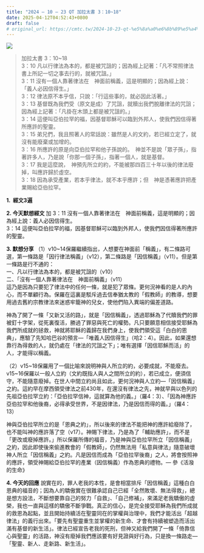 ```yaml
---
title: "2024 – 10 – 23 QT 加拉太書 3：10~18"
date: 2025-04-12T04:52:43+0800
draft: false
# original_url: https://cmtc.tw/2024-10-23-qt-%e5%8a%a0%e6%8b%89%e5%a4%aa%e6%9b%b8-3%ef%bc%9a1018
---
```


![](/images/qt.jpg)
> 加拉太書 3：10\~18  
> 3：10 凡以行律法為本的，都是被咒詛的；因為經上記著：「凡不常照律法書上所記一切之事去行的，就被咒詛。」  
> 3：11 沒有一個人靠著律法在　神面前稱義，這是明顯的；因為經上說：「義人必因信得生。」  
> 3：12 律法原不本乎信，只說：「行這些事的，就必因此活著。」  
> 3：13 基督既為我們受（原文是成）了咒詛，就贖出我們脫離律法的咒詛；因為經上記著：「凡掛在木頭上都是被咒詛的。」  
> 3：14 這便叫亞伯拉罕的福，因基督耶穌可以臨到外邦人，使我們因信得著所應許的聖靈。  
> 3：15 弟兄們，我且照著人的常話說：雖然是人的文約，若已經立定了，就沒有能廢棄或加增的。  
> 3：16 所應許的原是向亞伯拉罕和他子孫說的。　神並不是說「眾子孫」，指著許多人，乃是說「你那一個子孫」，指著一個人，就是基督。  
> 3：17 我是這麼說，　神預先所立的約，不能被那四百三十年以後的律法廢掉，叫應許歸於虛空。  
> 3：18 因為承受產業，若本乎律法，就不本乎應許；但　神是憑著應許把產業賜給亞伯拉罕。

**1.  經文3遍**

**2. 今天默想經文**
加 3：11 沒有一個人靠著律法在　神面前稱義，這是明顯的；因為經上說：義人必因信得生。  
3：14 這便叫亞伯拉罕的福，因基督耶穌可以臨到外邦人，使我們因信得著所應許的聖靈。

**3. 默想分享**
（1）v10\~14保羅繼續指出，人想要在神面前「稱義」，有二條路可選，第一條路是「因行律法稱義」（v12），第二條路是「因信稱義」（v11）。但是第一條路是行不通的：  
一、凡以行律法為本的，都是被咒詛的（v10）  
二、「沒有一個人靠著律法在　神面前稱義」（v11）  
這乃是因為只要犯了律法中的任何一條，就是犯了眾條。更何況神看的是人的內心，而不單顧行為。保羅在這裏是駁斥過去信奉猶太教的「假教師」的教導，想要用過去舊約宗教律法來迷惑牢籠神的兒女，使他們陷入異端的偏差道路。

神為了開了一條「又新又活的路」，就是「因信稱義」，透過耶穌為了代贖我們的罪被釘十字架，從死裏復活，勝過了罪惡與死亡的權勢。凡只要願意相信接受耶穌為我們所成就的拯救，神就將耶穌的義歸在我們身上，使我們領受這「白白的恩典」，應驗了先知哈巴谷的預言—「唯義人因信得生」（哈2：4）。因此，如果還想靠行為得救的人，就仍處在「律法的咒詛之下」；唯有選擇「因信耶穌而活」的人，才能得以稱義。

（2）v15\~18保羅用了一個比喻來說明神與人所立的約，必要成就，不能廢去。v15\~16保羅以一般人立約（文約既指人與人之間所立的約），若已成立，便須信守，不能隨意廢掉。在世人中間立約尚且如此，更何況神與人立約—「因信稱義」之約。這約早在摩西領受律法之前430年，在還沒有律法之先，神就早與以色列的先祖亞伯拉罕立約：「亞伯拉罕信神，這就算為他的義。」（羅4：3）、「因為神應許亞伯拉罕和他後裔，必得承受世界，不是因律法，乃是因信而得的義。」（羅4：13）

神與亞伯拉罕所立的是「恩典之約」，所以後來的律法不能把神的應許給廢除了，也不能叫神的應許落了空（v17）。神賜下律法，乃是為了「輔助應許」，而不是「更改或廢掉應許。」所以保羅所傳的福音，乃是神與亞伯拉罕所立「因信稱義」之約，因此即使後來偷進教會的「假教師」，仍然無法用「私意與律法」隨意破壞神人所立「因信稱義」之約。凡是因信而成為「亞伯拉罕後裔」之人，將會按照神的應許，領受神賜給亞伯拉罕的產業（因信稱義）作為恩典的禮物。— 參《活潑的生命》

**4. 今天的回應**
說實在的，罪人老我的本性，是會相當排斥「因信稱義」這種白白恩典的福音的；因為人的驕傲實在很難承認自己已經「全然敗壞、無法得救」，總是想方設法，不斷想要靠自己的努力「自救」、「自己修補」，來滿足老我驕傲的虛榮，我也一直與這樣的驕傲不斷爭戰。真正的信心，是完全接受耶穌為我們所成就的救恩為起點，並且開始持續活在聖靈同在的掌權與治理中，我們才能活出「超越律法」的義行出來。「要先有聖靈重生並掌權的新生命、才會有持續被塑造而活出滿有基督的新生活」。律法已經宣告老我的死刑，但神又給我們開了一條「倚靠信心與聖靈」的活路，神沒有廢掉我們應該要有好見證與好行為，只是換一條路走—「聖靈、新人、走新路、新生活」。
